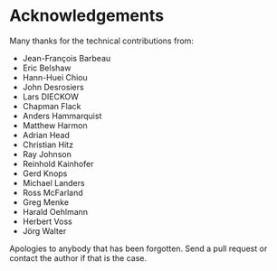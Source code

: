 Acknowledgements
================

Many thanks for the technical contributions from:

* Jean-François Barbeau
* Eric Belshaw
* Hann-Huei Chiou
* John Desrosiers
* Lars DIECKOW
* Chapman Flack
* Anders Hammarquist
* Matthew Harmon
* Adrian Head
* Christian Hitz
* Ray Johnson
* Reinhold Kainhofer
* Gerd Knops
* Michael Landers
* Ross McFarland
* Greg Menke
* Harald Oehlmann
* Herbert Voss
* Jörg Walter

Apologies to anybody that has been forgotten. Send a pull request or contact
the author if that is the case.


